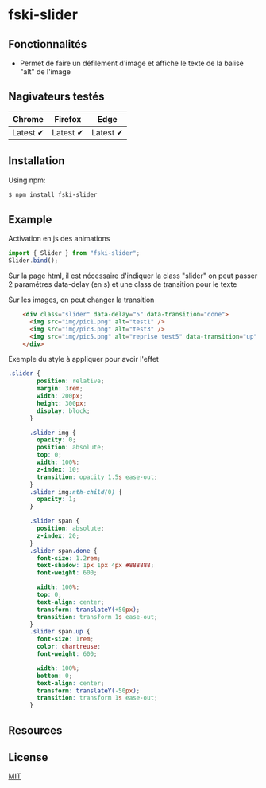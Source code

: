 # fski-slider

## Fonctionnalités

- Permet de faire un défilement d'image et affiche le texte de la balise "alt" de l'image

## Nagivateurs testés

Chrome | Firefox| Edge | 
--- | --- | --- | 
Latest ✔ | Latest ✔ |  Latest ✔ | 

## Installation

Using npm:

```bash
$ npm install fski-slider
```

## Example

Activation en js des animations
```js
import { Slider } from "fski-slider";
Slider.bind();

```

Sur la page html, il est nécessaire d'indiquer la class "slider"
on peut passer 2 paramétres data-delay (en s) et une class de transition pour le texte

Sur les images, on peut changer la transition 
```html
    <div class="slider" data-delay="5" data-transition="done">
      <img src="img/pic1.png" alt="test1" />
      <img src="img/pic3.png" alt="test3" />
      <img src="img/pic5.png" alt="reprise test5" data-transition="up" />
    </div>
```

Exemple du style à appliquer pour avoir l'effet 
```css
.slider {
        position: relative;
        margin: 3rem;
        width: 200px;
        height: 300px;
        display: block;
      }

      .slider img {
        opacity: 0;
        position: absolute;
        top: 0;
        width: 100%;
        z-index: 10;
        transition: opacity 1.5s ease-out;
      }
      .slider img:nth-child(0) {
        opacity: 1;
      }

      .slider span {
        position: absolute;
        z-index: 20;
      }
      .slider span.done {
        font-size: 1.2rem;
        text-shadow: 1px 1px 4px #888888;
        font-weight: 600;

        width: 100%;
        top: 0;
        text-align: center;
        transform: translateY(+50px);
        transition: transform 1s ease-out;
      }
      .slider span.up {
        font-size: 1rem;
        color: chartreuse;
        font-weight: 600;

        width: 100%;
        bottom: 0;
        text-align: center;
        transform: translateY(-50px);
        transition: transform 1s ease-out;
      }
```

## Resources

## License
[MIT](LICENSE)